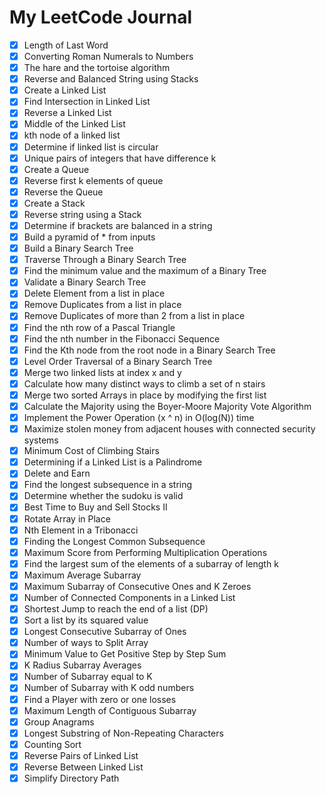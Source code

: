 # My LeetCode Journal

- [X] Length of Last Word
- [X] Converting Roman Numerals to Numbers
- [X] The hare and the tortoise algorithm
- [X] Reverse and Balanced String using Stacks
- [X] Create a Linked List
- [X] Find Intersection in Linked List
- [X] Reverse a Linked List
- [X] Middle of the Linked List
- [X] kth node of a linked list
- [X] Determine if linked list is circular
- [X] Unique pairs of integers that have difference k
- [X] Create a Queue
- [X] Reverse first k elements of queue
- [X] Reverse the Queue
- [X] Create a Stack
- [X] Reverse string using a Stack
- [X] Determine if brackets are balanced in a string
- [X] Build a pyramid of * from inputs
- [X] Build a Binary Search Tree
- [X] Traverse Through a Binary Search Tree
- [X] Find the minimum value and the maximum of a Binary Tree
- [X] Validate a Binary Search Tree
- [X] Delete Element from a list in place
- [X] Remove Duplicates from a list in place
- [X] Remove Duplicates of more than 2 from a list in place
- [X] Find the nth row of a Pascal Triangle
- [X] Find the nth number in the Fibonacci Sequence
- [X] Find the Kth node from the root node in a Binary Search Tree
- [X] Level Order Traversal of a Binary Search Tree
- [X] Merge two linked lists at index x and y
- [X] Calculate how many distinct ways to climb a set of n stairs
- [X] Merge two sorted Arrays in place by modifying the first list
- [X] Calculate the Majority using the Boyer-Moore Majority Vote Algorithm
- [X] Implement the Power Operation (x ^ n) in O(log(N)) time
- [X] Maximize stolen money from adjacent houses with connected security systems
- [X] Minimum Cost of Climbing Stairs
- [X] Determining if a Linked List is a Palindrome
- [X] Delete and Earn
- [X] Find the longest subsequence in a string
- [X] Determine whether the sudoku is valid
- [X] Best Time to Buy and Sell Stocks II
- [X] Rotate Array in Place
- [X] Nth Element in a Tribonacci
- [X] Finding the Longest Common Subsequence
- [X] Maximum Score from Performing Multiplication Operations
- [X] Find the largest sum of the elements of a subarray of length k
- [X] Maximum Average Subarray
- [X] Maximum Subarray of Consecutive Ones and K Zeroes
- [X] Number of Connected Components in a Linked List
- [X] Shortest Jump to reach the end of a list (DP)
- [X] Sort a list by its squared value
- [X] Longest Consecutive Subarray of Ones
- [X] Number of ways to Split Array
- [X] Minimum Value to Get Positive Step by Step Sum
- [X] K Radius Subarray Averages
- [X] Number of Subarray equal to K
- [X] Number of Subarray with K odd numbers
- [X] Find a Player with zero or one losses
- [X] Maximum Length of Contiguous Subarray
- [X] Group Anagrams
- [X] Longest Substring of Non-Repeating Characters
- [X] Counting Sort
- [X] Reverse Pairs of Linked List
- [X] Reverse Between Linked List
- [X] Simplify Directory Path
